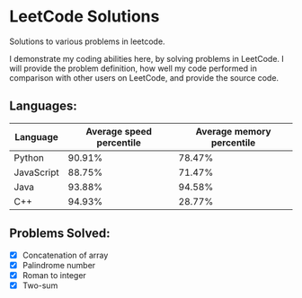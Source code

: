 # LeetCode Solutions

Solutions to various problems in leetcode.

I demonstrate my coding abilities here, by solving problems in LeetCode. I will provide the problem definition, how well my code performed in comparison with other users on LeetCode, and provide the source code.

## Languages:

| Language   | Average speed percentile | Average memory percentile |
| ---------- | ------------------------ | ------------------------- |
| Python     | 90.91%                   | 78.47%                    |
| JavaScript | 88.75%                   | 71.47%                    |
| Java       | 93.88%                   | 94.58%                    |
| C++        | 94.93%                   | 28.77%                    |

## Problems Solved:

- [x] Concatenation of array
- [x] Palindrome number
- [x] Roman to integer
- [x] Two-sum
